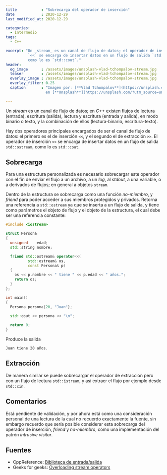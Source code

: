 ```yaml
---
title           : "Sobrecarga del operador de inserción"
date            : 2020-12-29
last_modified_at: 2020-12-29

categories:
  - Intermedio
tags:
  - C++

excerpt: "Un _stream_ es un canal de flujo de datos; el operador de inserción 
          `<<` se encarga de insertar datos en un flujo de salida `std::ostream`, 
          como lo es `std::cout`."
header:
  og_image      : /assets/images/unsplash-vlad-tchompalov-stream.jpg
  teaser        : /assets/images/unsplash-vlad-tchompalov-stream.jpg
  overlay_image : /assets/images/unsplash-vlad-tchompalov-stream.jpg
  overlay_filter: 0.25
  caption       : "Imagen por: [**Vlad Tchompalov**](https://unsplash.com/@tchompalov?utm_source=unsplash) 
                  en [**Unsplash**](https://unsplash.com/?utm_source=unsplash)"

---
```


Un _stream_ es un canal de flujo de datos; en _C++_ existen flujos de lectura
(entrada), escritura (salida), lectura y escritura (entrada y salida), en modo
binario o texto, y la combinación de ellos (lectura-binario, escritura-texto).

Hay dos operadores principales encargados de ser el canal de flujo de datos: el
primero es el de inserción `<<`, y el segundo el de extracción `>>`. El operador
de inserción `<<` se encarga de insertar datos en un flujo de salida
`std::ostream`, como lo es `std::cout`.

## Sobrecarga

Para una estructura personalizada es necesario sobrecargar este operador con el
fin de enviar el flujo a un archivo, a un _log_, al _stdout_, a una variable, o
a derivados de flujos; en general a objetos `stream`.

Dentro de la estructura se sobrecarga como una función _no-miembro_, y _friend_
para poder acceder a sus miembros protegidos y privados. Retorna una referencia
a `std::ostream` ya que se inserta a un flujo de salida, y tiene como parámetros
el objeto de flujo y el objeto de la estructura, el cual debe ser una referencia
constante:

```c++
#include <iostream>

struct Persona
{
  unsigned    edad;
  std::string nombre;

  friend std::ostream& operator<<(
          std::ostream& os, 
          const Persona& p)
  {
    os << p.nombre << " tiene " << p.edad << " años.";
    return os;
  }
};

int main()
{
  Persona persona{20, "Juan"};
  
  std::cout << persona << "\n";

  return 0;
}
```

Produce la salida

    Juan tiene 20 años.

## Extracción

De manera similar se puede sobrecargar el operador de extracción pero con un
flujo de lectura `std::istream`, y así extraer el flujo por ejemplo
desde `std::cin`.

## Comentarios

Está pendiente de validación, y por ahora está como una consideración personal
de una lectura de la cual no recuerdo exactamente la fuente, sin embargo
recuerdo que sería posible considerar esta sobrecarga del operador de
inserción, _friend_ y _no-miembro_, como una implementación del patrón 
_intrusive visitor_.

## Fuentes
- CppReference: [Biblioteca de entrada/salida](https://es.cppreference.com/w/cpp/io)
- Geeks for geeks: [Overloading stream operators](https://www.geeksforgeeks.org/overloading-stream-insertion-operators-c/)

